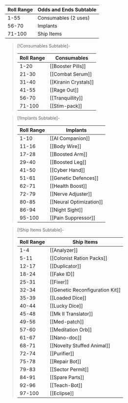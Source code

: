 
| Roll Range | Odds and Ends Subtable |
| ---------- | ---------------------- |
| 1-55       | Consumables (2 uses)   |
| 56-70      | Implants               |
| 71-100     | Ship Items             |

> [!Consumables Subtable]-
> 
> | Roll Range | Consumables          |
> | ---------- | -------------------- |
> | 1-20       | [[Booster Pills]]    |
> | 21-30      | [[Combat Serum]]     |
> | 31-40      | [[Kiranin Crystals]] |
> | 41-55      | [[Rage Out]]         |
> | 56-70      | [[Tranquillity]]         |
> | 71-100     | [[Stim-pack]]        |
> 

> [!Implants Subtable]-
> 
> | Roll Range | Implants            |
> | ---------- | ------------------- |
> | 1-10       | [[AI Companion]]        |
> | 11-16      | [[Body Wire]]           |
> | 17-28      | [[Boosted Arm]]         |
> | 29-40      | [[Boosted Leg]]         |
> | 41-50      | [[Cyber Hand]]          |
> | 51-61      | [[Genetic Defences]]    |
> | 62-71      | [[Health Boost]]        |
> | 72-79      | [[Nerve Adjuster]]      |
> | 80-85      | [[Neural Optimization]] |
> | 86-94      | [[Night Sight]]         |
> | 95-100     | [[Pain Suppressor]]     |
> 

> [!Ship Items Subtable]-
> 
> | Roll Range | Ship Items                  |
> | ---------- | --------------------------- |
> | 1-4        | [[Analyzer]]                    |
> | 5-11       | [[Colonist Ration Packs]]       |
> | 12-17      | [[Duplicator]]                  |
> | 18-24      | [[Fake ID]]                     |
> | 25-31      | [[Fixer]]                       |
> | 32-34      | [[Genetic Reconfiguration Kit]] |
> | 35-39      | [[Loaded Dice]]                 |
> | 40-44      | [[Lucky Dice]]                  |
> | 45-48      | [[Mk II Translator]]            |
> | 49-56      | [[Med-patch]]                   |
> | 57-60      | [[Meditation Orb]]              |
> | 61-67      | [[Nano-doc]]                    |
> | 68-71      | [[Novelty Stuffed Animal]]      |
> | 72-74      | [[Purifier]]                    |
> | 75-78      | [[Repair Bot]]                  |
> | 79-83      | [[Sector Permit]]               |
> | 84-91      | [[Spare Parts]]                 |
> | 92-96      | [[Teach-Bot]]                   |
> | 97-100     | [[Eclipse]]                 |
> 